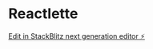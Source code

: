 # Reactlette

[Edit in StackBlitz next generation editor ⚡️](https://stackblitz.com/~/github.com/Anras573/Reactlette)